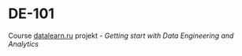 # DE-101
Course [datalearn.ru](https://datalearn.ru/) projekt - *Getting start with Data Engineering and Analytics*
